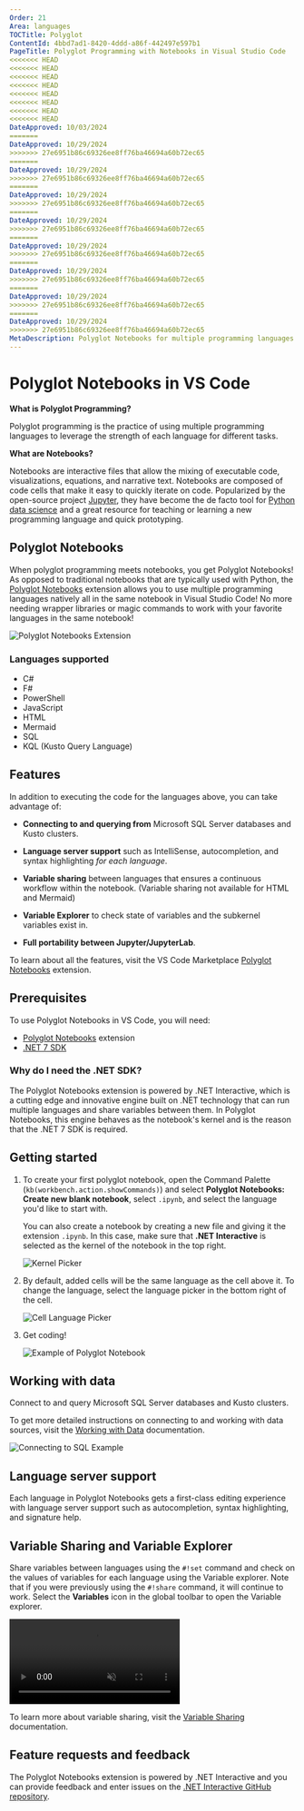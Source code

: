 ```yaml
---
Order: 21
Area: languages
TOCTitle: Polyglot
ContentId: 4bbd7ad1-8420-4ddd-a86f-442497e597b1
PageTitle: Polyglot Programming with Notebooks in Visual Studio Code
<<<<<<< HEAD
<<<<<<< HEAD
<<<<<<< HEAD
<<<<<<< HEAD
<<<<<<< HEAD
<<<<<<< HEAD
<<<<<<< HEAD
<<<<<<< HEAD
DateApproved: 10/03/2024
=======
DateApproved: 10/29/2024
>>>>>>> 27e6951b86c69326ee8ff76ba46694a60b72ec65
=======
DateApproved: 10/29/2024
>>>>>>> 27e6951b86c69326ee8ff76ba46694a60b72ec65
=======
DateApproved: 10/29/2024
>>>>>>> 27e6951b86c69326ee8ff76ba46694a60b72ec65
=======
DateApproved: 10/29/2024
>>>>>>> 27e6951b86c69326ee8ff76ba46694a60b72ec65
=======
DateApproved: 10/29/2024
>>>>>>> 27e6951b86c69326ee8ff76ba46694a60b72ec65
=======
DateApproved: 10/29/2024
>>>>>>> 27e6951b86c69326ee8ff76ba46694a60b72ec65
=======
DateApproved: 10/29/2024
>>>>>>> 27e6951b86c69326ee8ff76ba46694a60b72ec65
=======
DateApproved: 10/29/2024
>>>>>>> 27e6951b86c69326ee8ff76ba46694a60b72ec65
MetaDescription: Polyglot Notebooks for multiple programming languages in Visual Studio Code.
---
```

# Polyglot Notebooks in VS Code

**What is Polyglot Programming?**

Polyglot programming is the practice of using multiple programming languages to leverage the strength of each language for different tasks.

**What are Notebooks?**

Notebooks are interactive files that allow the mixing of executable code, visualizations, equations, and narrative text. Notebooks are composed of code cells that make it easy to quickly iterate on code. Popularized by the open-source project [Jupyter](https://jupyter.org/), they have become the de facto tool for [Python data science](/docs/datascience/overview.md) and a great resource for teaching or learning a new programming language and quick prototyping.

## Polyglot Notebooks

When polyglot programming meets notebooks, you get Polyglot Notebooks! As opposed to traditional notebooks that are typically used with Python, the [Polyglot Notebooks](https://marketplace.visualstudio.com/items?itemName=ms-dotnettools.dotnet-interactive-vscode) extension allows you to use multiple programming languages natively all in the same notebook in Visual Studio Code! No more needing wrapper libraries or magic commands to work with your favorite languages in the same notebook!

![Polyglot Notebooks Extension](images/polyglot/polyglot_ext.png)

### Languages supported

- C#
- F#
- PowerShell
- JavaScript
- HTML
- Mermaid
- SQL
- KQL (Kusto Query Language)

## Features

In addition to executing the code for the languages above, you can take advantage of:

- **Connecting to and querying from** Microsoft SQL Server databases and Kusto clusters.

- **Language server support** such as IntelliSense, autocompletion, and syntax highlighting _for each language_.

- **Variable sharing** between languages that ensures a continuous workflow within the notebook. (Variable sharing not available for HTML and Mermaid)

- **Variable Explorer** to check state of variables and the subkernel variables exist in.

- **Full portability between Jupyter/JupyterLab**.

To learn about all the features, visit the VS Code Marketplace [Polyglot Notebooks](https://marketplace.visualstudio.com/items?itemName=ms-dotnettools.dotnet-interactive-vscode) extension.

## Prerequisites

To use Polyglot Notebooks in VS Code, you will need:

- [Polyglot Notebooks](https://marketplace.visualstudio.com/items?itemName=ms-dotnettools.dotnet-interactive-vscode) extension
- [.NET 7 SDK](https://dotnet.microsoft.com/en-us/download/dotnet/7.0)

### Why do I need the .NET SDK?

The Polyglot Notebooks extension is powered by .NET Interactive, which is a cutting edge and innovative engine built on .NET technology that can run multiple languages and share variables between them. In Polyglot Notebooks, this engine behaves as the notebook's kernel and is the reason that the .NET 7 SDK is required.

## Getting started

1. To create your first polyglot notebook, open the Command Palette (`kb(workbench.action.showCommands)`) and select **Polyglot Notebooks: Create new blank notebook**, select `.ipynb`, and select the language you'd like to start with.

   You can also create a notebook by creating a new file and giving it the extension `.ipynb`. In this case, make sure that **.NET Interactive** is selected as the kernel of the notebook in the top right.

   ![Kernel Picker](images/polyglot/kernel_picker.png)

2. By default, added cells will be the same language as the cell above it. To change the language, select the language picker in the bottom right of the cell.

   ![Cell Language Picker](images/polyglot/language_picker.png)

3. Get coding!

   ![Example of Polyglot Notebook](images/polyglot/polyglot_nb_example.png)

## Working with data

Connect to and query Microsoft SQL Server databases and Kusto clusters.

To get more detailed instructions on connecting to and working with data sources, visit the [Working with Data](https://github.com/dotnet/interactive/blob/main/docs/working-with-data.md) documentation.

![Connecting to SQL Example](images/polyglot/SQL_connection_example.png)

## Language server support

Each language in Polyglot Notebooks gets a first-class editing experience with language server support such as autocompletion, syntax highlighting, and signature help.

## Variable Sharing and Variable Explorer

Share variables between languages using the `#!set` command and check on the values of variables for each language using the Variable explorer. Note that if you were previously using the `#!share` command, it will continue to work. Select the **Variables** icon in the global toolbar to open the Variable explorer.

<video src="images/polyglot/SQLJavaScript.mp4" placeholder="images/polyglot/SQLJavaScript.mp4" autoplay loop controls muted title="Video showing user sharing variables between SQL and JavaScript">
    Sorry, your browser doesn't support HTML 5 video.
</video>

To learn more about variable sharing, visit the [Variable Sharing](https://github.com/dotnet/interactive/blob/main/docs/variable-sharing.md) documentation.

## Feature requests and feedback

The Polyglot Notebooks extension is powered by .NET Interactive and you can provide feedback and enter issues on the [.NET Interactive GitHub repository](https://github.com/dotnet/interactive/issues).
